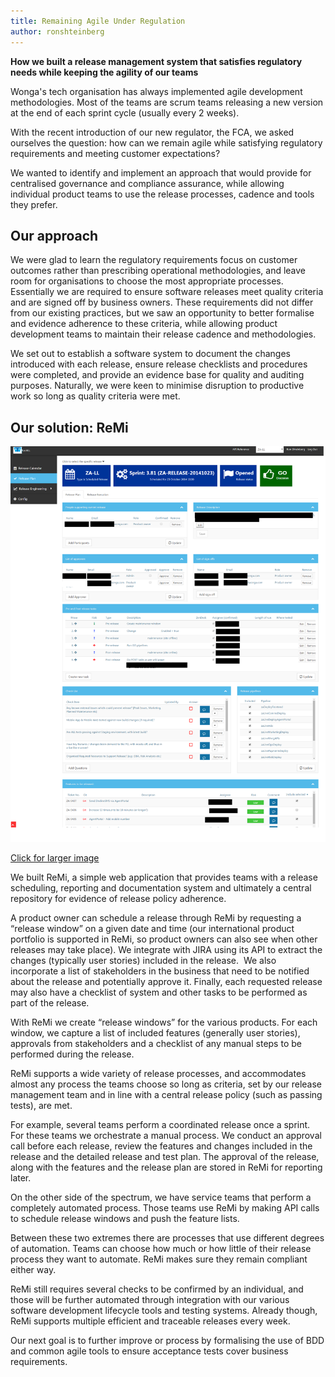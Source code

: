 ```yaml
---
title: Remaining Agile Under Regulation
author: ronshteinberg
---
```

**How we built a release management system that satisfies regulatory needs while
keeping the agility of our teams**

Wonga's tech organisation has always implemented agile development methodologies. Most of the teams are scrum teams releasing a new version at the end of each sprint cycle (usually every 2 weeks).

With the recent introduction of our new regulator, the FCA, we asked ourselves the question: how can we remain agile while satisfying regulatory requirements and meeting customer expectations?

We wanted to identify and implement an approach that would provide for centralised governance and compliance assurance, while allowing individual product teams to use the release processes, cadence and tools they prefer.

## Our approach

We were glad to learn the regulatory requirements focus on customer outcomes rather than prescribing operational methodologies, and leave room for organisations to choose the most appropriate processes. Essentially we are required to ensure software releases meet quality criteria and are signed off by business owners. These requirements did not differ from our existing practices, but we saw an opportunity to better formalise and evidence adherence to these criteria, while allowing product development teams to maintain their release cadence and methodologies.

We set out to establish a software system to document the changes introduced with each release, ensure release checklists and procedures were completed, and provide an evidence base for quality and auditing purposes. Naturally, we were keen to minimise disruption to productive work so long as quality criteria were met.&nbsp;

## Our solution: ReMi

[![ReMi](/images/2014-10-22-remaining-agile-under-regulation/remi.png)](/images/2014-10-22-remaining-agile-under-regulation/remi.png)

[Click for larger
image](/images/2014-10-22-remaining-agile-under-regulation/remi.png)

We built ReMi, a simple web application that provides teams with a release scheduling, reporting and documentation system and ultimately a central repository for evidence of release policy adherence.

A product owner can schedule a release through ReMi by requesting a “release window” on a given date and time (our international product portfolio is supported in ReMi, so product owners can also see when other releases may take place). We integrate with JIRA using its API to extract the changes (typically user stories) included in the release.&nbsp; We also incorporate a list of stakeholders in the business that need to be notified about the release and potentially approve it. Finally, each requested release may also have a checklist of system and other tasks to be performed as part of the release.

With ReMi we create “release windows” for the various products. For each window, we capture a list of included features (generally user stories), approvals from stakeholders and a checklist of any manual steps to be performed during the release.

ReMi supports a wide variety of release processes, and accommodates almost any process the teams choose so long as criteria, set by our release management team and in line with a central release policy (such as passing tests), are met.

For example, several teams perform a coordinated release once a sprint. For these teams we orchestrate a manual process. We conduct an approval call before each release, review the features and changes included in the release and the detailed release and test plan. The approval of the release, along with the features and the release plan are stored in ReMi for reporting later.

On the other side of the spectrum, we have service teams that perform a completely automated process. Those teams use ReMi by making API calls to schedule release windows and push the feature lists.

Between these two extremes there are processes that use different degrees of automation. Teams can choose how much or how little of their release process they want to automate. ReMi makes sure they remain compliant either way.

ReMi still requires several checks to be confirmed by an individual, and those will be further automated through integration with our various software development lifecycle tools and testing systems. Already though, ReMi supports multiple efficient and traceable releases every week.

Our next goal is to further improve or process by formalising the use of BDD and common agile tools to ensure acceptance tests cover business requirements.
